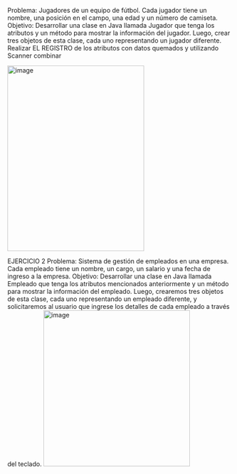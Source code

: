 Problema: Jugadores de un equipo de fútbol. Cada jugador tiene un nombre, una posición en el campo, una edad y un número de camiseta. Objetivo: Desarrollar una clase en Java llamada Jugador que tenga los atributos y un método para mostrar la información del jugador. Luego, crear tres objetos de esta clase, cada uno representando un jugador diferente.
Realizar EL REGISTRO de los atributos con datos quemados y utilizando Scanner combinar

<img width="307" height="417" alt="image" src="https://github.com/user-attachments/assets/2135c2c0-1570-4297-86b0-e00e3dd5a874" />


EJERCICIO 2
Problema: Sistema de gestión de empleados en una empresa. Cada empleado tiene un nombre, un cargo, un salario y una fecha de ingreso a la empresa.
Objetivo: Desarrollar una clase en Java llamada Empleado que tenga los atributos mencionados anteriormente y un método para mostrar la información del empleado. Luego, crearemos tres objetos de esta clase, cada uno representando un empleado diferente, y solicitaremos al usuario que ingrese los detalles de cada empleado a través del teclado.
<img width="329" height="351" alt="image" src="https://github.com/user-attachments/assets/04276ea8-3066-488a-865d-60708659d50e" />
